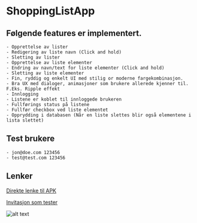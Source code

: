 # ShoppingListApp

  ## Følgende features er implementert.
    - Opprettelse av lister
    - Redigering av liste navn (Click and hold)
    - Sletting av lister
    - Opprettelse av liste elementer
    - Endring av navn/text for liste elementer (Click and hold)
    - Sletting av liste elementer
    - Fin, ryddig og enkelt UI med stilig or moderne fargekombinasjon.
    - Bra UX med dialoger, animasjoner som brukere allerede kjenner til. F.Eks. Ripple effekt
    - Innlogging
    - Listene er koblet til innloggede brukeren
    - Fullførings status på listene
    - Fullfør checkbox ved liste elementet
    - Opprydding i databasen (Når en liste slettes blir også elementene i lista slettet)

  ## Test brukere
    - jon@doe.com 123456
    - test@test.com 123456

  ## Lenker
  [Direkte lenke til APK](https://firebaseappdistribution.googleapis.com/app-binary-downloads/firebase-app-distro/app-binaries/789134172138/1:789134172138:android:16085982c786dfad799c93/1361c1a0ecd502423fd06ca6c5dcdbe6654546d7c20cdfd2982f839fa6138588.apk?token=AFiKKuAAAAAAYHS-igyAJPneromdK6SHxyBaHz9_4ENgMHYKdSST8rSGQDhPZyKiZ32_F6dl2AtvELhFiiClmJ2CMxIrxA4KP08AsGVLkM2ckZDh8Y_l69yn19SdszLhe9YqxkyuIqXwVcWgyJtaNRqzTbInGPCgmkNBSAt1C16DCGDifJ-iGVVDg6WH7M8YhUwf1m9NSunQRYJbNOuldq_lWH19hQLsAmjB3s3ED1fVDHNsKGLzi-GssSlr0l7snYkCGURDZiVt1FI9qO8opBLq1GIISbHo4jIF3EH6c7tCbPoccxZlylKVrsDtsQrdTXN3Xucj2iigKmtIUalYUyUfya0EyXPD3AAyUU0)
  
  [Invitasjon som tester](https://appdistribution.firebase.dev/i/179d7bead1bb4836)
  
  

![alt text](https://i.kym-cdn.com/entries/icons/mobile/000/028/021/work.jpg)
